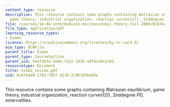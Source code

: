 ```yaml
---
content_type: resource
description: This resource contains some graphs containing Walrasian equilibrium,
  game theory, industrial organization, reaction curves12(), 2nddegree PD, externalities.
file: /courses/14-04-intermediate-microeconomic-theory-fall-2006/0c674a491793f05fd2192c96103beb6e_exam2_review.pdf
file_type: application/pdf
learning_resource_types:
- Exams
license: https://creativecommons.org/licenses/by-nc-sa/4.0/
ocw_type: OCWFile
parent_title: Exams
parent_type: CourseSection
parent_uid: 54af363a-2e6e-7a12-393d-adfd128ce102
resourcetype: Document
title: exam2_review.pdf
uid: 0c674a49-1793-f05f-d219-2c96103beb6e
---
```

This resource contains some graphs containing Walrasian equilibrium, game theory, industrial organization, reaction curves12(), 2nddegree PD, externalities.